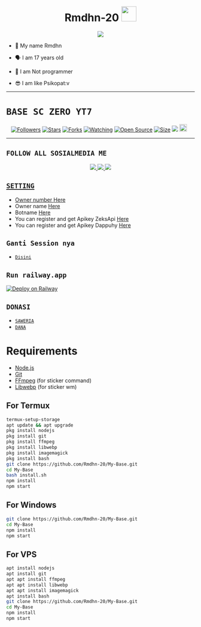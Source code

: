 <h1 align="center">Rmdhn-20 <img src="https://user-images.githubusercontent.com/1303154/88677602-1635ba80-d120-11ea-84d8-d263ba5fc3c0.gif" width="40px" alt=""><br></h1>
<p align="center">
<img src="https://avatars.githubusercontent.com/u/76412415?v=4" />
</p>

<p align="center">

- 👼 My name Rmdhn

- 🗣️ I am 17 years old 

- 🔭 I am Not programmer
 
- 😎 I am like Psikopat:v
</p>

------

# ```BASE SC ZERO YT7```
<p align="center">
<a href="https://github.com/Rmdhn-20/followers"><img title="Followers" src="https://img.shields.io/github/followers/Rmdhn-20?color=red&style=flat-square"></a>
<a href="https://github.com/Rmdhn-20/My-Base/stargazers/"><img title="Stars" src="https://img.shields.io/github/stars/Rmdhn-20/My-Base?color=blue&style=flat-square"></a>
<a href="https://github.com/Rmdhn-20/My-Base/network/members"><img title="Forks" src="https://img.shields.io/github/forks/Rmdhn-20/My-Base?color=red&style=flat-square"></a>
<a href="https://github.com/Rmdhn-20/My-Base/watchers"><img title="Watching" src="https://img.shields.io/github/watchers/Rmdhn-20/My-Base?label=Watchers&color=blue&style=flat-square"></a>
<a href="https://github.com/Rmdhn-20/My-Base"><img title="Open Source" src="https://badges.frapsoft.com/os/v2/open-source.svg?v=103"></a>
<a href="https://github.com/Rmdhn-20/My-Base/"><img title="Size" src="https://img.shields.io/github/repo-size/Rmdhn-20/My-Base?style=flat-square&color=green"></a>
<a href="https://hits.seeyoufarm.com"><img src="https://hits.seeyoufarm.com/api/count/incr/badge.svg?url=https%3A%2F%2Fgithub.com%2FRmdhn-20%2FMy-Base&count_bg=%2379C83D&title_bg=%23555555&icon=probot.svg&icon_color=%2300FF6D&title=hits&edge_flat=false"/></a>
<a href="https://github.com/Rmdhn-20/My-Base/graphs/commit-activity"><img height="20" src="https://img.shields.io/badge/Maintained%3F-yes-green.svg"></a>&nbsp;&nbsp;
</p>
<p align='center'>
    </p>

-------

## ```FOLLOW ALL SOSIALMEDIA ME```
<p align="center">
<a href="https://instagram.com/ekuzikaa_18"><img src="https://img.shields.io/badge/Instagram-E4405F?style=for-the-badge&logo=instagram&logoColor=white"/> 
<a href="https://wa.me/6289618777587"><img src="https://img.shields.io/badge/WhatsApp-25D366?style=for-the-badge&logo=whatsapp&logoColor=white" />
<a href="https://vm.tiktok.com/ZSeUSEmuQ/"><img src="https://img.shields.io/badge/TikTok-000000?style=for-the-badge&logo=tiktok&logoColor=white" />

</p>

## ```SETTING```

- Owner number [Here](https://github.com/Rmdhn-20/My-Base/blob/master/setting.json#L3)
- Owner name [Here](https://github.com/Rmdhn-20/My-Base/blob/master/setting.json#L2)
- Botname [Here](https://github.com/Rmdhn-20/My-Base/blob/master/setting.json#L4)
- You can register and get Apikey ZeksApi [Here](https://api.zeks.me)
- You can register and get Apikey Dappuhy [Here](https://api.dapuhy.ga)

 ## ```Ganti Session nya```
 - [`Disini`](https://github.com/Rmdhn-20/My-Base/blob/master/zeroyt7.json)
 
 ## ```Run railway.app```
 
 [![Deploy on Railway](https://railway.app/button.svg)](https://railway.app/new/template?template=https%3A%2F%2Fgithub.com%2FRmdhn-20%2FMy-Base)

 ## ```DONASI```

- [`SAWERIA`](https://saweria.co/Ekuzika)
- [`DANA`](https://link.dana.id/qr/3wll8i89)


# Requirements
* [Node.js](https://nodejs.org/en/)
* [Git](https://git-scm.com/downloads)
* [FFmpeg](https://www.gyan.dev/ffmpeg/builds/) (for sticker command)
* [Libwebp](https://developers.google.com/speed/webp/download) (for sticker wm)

## For Termux
```bash
termux-setup-storage
apt update && apt upgrade
pkg install nodejs
pkg install git 
pkg install ffmpeg
pkg install libwebp 
pkg install imagemagick
pkg install bash
git clone https://github.com/Rmdhn-20/My-Base.git
cd My-Base
bash install.sh
npm install
npm start
```
## For Windows
```bash
git clone https://github.com/Rmdhn-20/My-Base.git
cd My-Base
npm install
npm start
```
## For VPS
```bash
apt install nodejs 
apt install git 
apt apt install ffmpeg 
apt apt install libwebp 
apt apt install imagemagick
apt install bash
git clone https://github.com/Rmdhn-20/My-Base.git
cd My-Base
npm install
npm start
```

